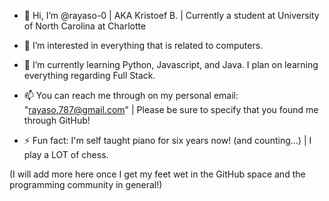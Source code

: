 - 👋 Hi, I’m @rayaso-0 | AKA Kristoef B. | Currently a student at University of North Carolina at Charlotte 

- 👀 I’m interested in everything that is related to computers. 

- 🌱 I’m currently learning Python, Javascript, and Java. I plan on learning everything regarding Full Stack. 

- 📫 You can reach me through on my personal email: "rayaso.787@gmail.com" | Please be sure to specify that you found me through GitHub! 

- ⚡ Fun fact: I'm self taught piano for six years now! (and counting...) | I play a LOT of chess.

(I will add more here once I get my feet wet in the GitHub space and the programming community in general!)
